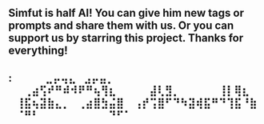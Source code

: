 Simfut is half AI! You can give him new tags or prompts and share them with us.
Or you can support us by starring this project.
Thanks for everything!
------------------------------------------------------------------------------------
:
⠀⠀⠀⠀⣀⡤⢤⣄⠀⣠⡤⣤⡀⠀⠀⠀
⠀⠀⢀⣴⢫⠞⠛⠾⠺⠟⠛⢦⢻⣆⠀⠀
⠀⠀⣼⢇⣻⡀⠀⠀⠀⠀⠀⢸⡇⢿⣆⠀
⠀⢸⣯⢦⣽⣷⣄⡀⠀⢀⣴⣿⣳⣬⣿⠀
⢠⡞⢩⣿⠋⠙⠳⣽⢾⣯⠛⠙⢹⣯⠘⣷
⠀⠈⠛⠃⠀⠀⠀⠀⠀⠀⠀⠀⠀⠙⠋⠁ 
----------------------------------------------------------------------------------------
